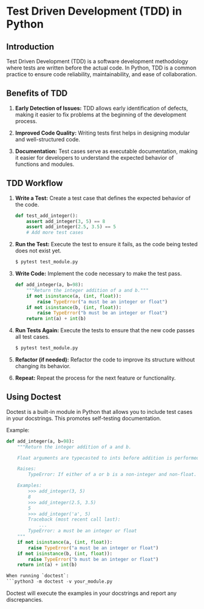 # Test Driven Development (TDD) in Python

## Introduction

Test Driven Development (TDD) is a software development methodology where tests are written before the actual code. In Python, TDD is a common practice to ensure code reliability, maintainability, and ease of collaboration.

## Benefits of TDD

1. **Early Detection of Issues:** TDD allows early identification of defects, making it easier to fix problems at the beginning of the development process.

2. **Improved Code Quality:** Writing tests first helps in designing modular and well-structured code.

3. **Documentation:** Test cases serve as executable documentation, making it easier for developers to understand the expected behavior of functions and modules.

## TDD Workflow

1. **Write a Test:** Create a test case that defines the expected behavior of the code.

    ```python
    def test_add_integer():
        assert add_integer(3, 5) == 8
        assert add_integer(2.5, 3.5) == 5
        # Add more test cases
    ```

2. **Run the Test:** Execute the test to ensure it fails, as the code being tested does not exist yet.

    ```bash
    $ pytest test_module.py
    ```

3. **Write Code:** Implement the code necessary to make the test pass.

    ```python
    def add_integer(a, b=98):
        """Return the integer addition of a and b."""
        if not isinstance(a, (int, float)):
            raise TypeError("a must be an integer or float")
        if not isinstance(b, (int, float)):
            raise TypeError("b must be an integer or float")
        return int(a) + int(b)
    ```

4. **Run Tests Again:** Execute the tests to ensure that the new code passes all test cases.

    ```bash
    $ pytest test_module.py
    ```

5. **Refactor (if needed):** Refactor the code to improve its structure without changing its behavior.

6. **Repeat:** Repeat the process for the next feature or functionality.

## Using Doctest

Doctest is a built-in module in Python that allows you to include test cases in your docstrings. This promotes self-testing documentation.

Example:

```python
def add_integer(a, b=98):
    """Return the integer addition of a and b.

    Float arguments are typecasted to ints before addition is performed.

    Raises:
        TypeError: If either of a or b is a non-integer and non-float.

    Examples:
        >>> add_integer(3, 5)
        8
        >>> add_integer(2.5, 3.5)
        5
        >>> add_integer('a', 5)
        Traceback (most recent call last):
            ...
        TypeError: a must be an integer or float
    """
    if not isinstance(a, (int, float)):
        raise TypeError("a must be an integer or float")
    if not isinstance(b, (int, float)):
        raise TypeError("b must be an integer or float")
    return int(a) + int(b)

When running `doctest`:
```python3 -m doctest -v your_module.py
```
Doctest will execute the examples in your docstrings and report any discrepancies.
